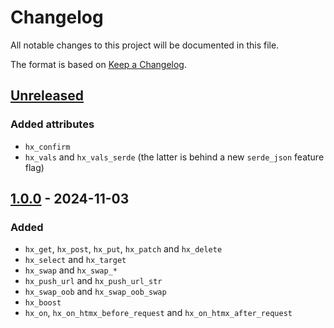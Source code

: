 # Changelog

All notable changes to this project will be documented in this file.

The format is based on [Keep a Changelog](https://keepachangelog.com/en/1.1.0/).


## [Unreleased]

### Added attributes

* `hx_confirm`
* `hx_vals` and `hx_vals_serde` (the latter is behind a new `serde_json` feature flag)


## [1.0.0] - 2024-11-03

### Added

* `hx_get`, `hx_post`, `hx_put`, `hx_patch` and `hx_delete`
* `hx_select` and `hx_target`
* `hx_swap` and `hx_swap_*`
* `hx_push_url` and `hx_push_url_str`
* `hx_swap_oob` and `hx_swap_oob_swap`
* `hx_boost`
* `hx_on`, `hx_on_htmx_before_request` and `hx_on_htmx_after_request`

[Unreleased]: https://github.com/jcornaz/fun-htmx/compare/v1.0.0...HEAD
[1.0.0]: https://github.com/jcornaz/fun-htmx/compare/...v1.0.0
